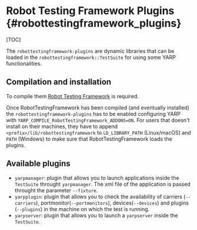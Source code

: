 Robot Testing Framework Plugins                 {#robottestingframework_plugins}
===============================

[TOC]

The `robottestingframework-plugins` are dynamic libraries that can be loaded in
the `robottestingframework::TestSuite` for using some YARP functionalities.

Compilation and installation
----------------------------

To compile them
[Robot Testing Framework](https://github.com/robotology/robot-testing-framework)
is required.

Once RobotTestingFramework has been compiled (and eventually installed) the
`robottestingframework-plugins` has to be enabled configuring YARP with
`YARP_COMPILE_RobotTestingFramework_ADDONS=ON`.
For users that doesn't install on their machines, they have to append
`<prefix>/lib/robottestingframework` to `LD_LIBRARY_PATH` (Linux/macOS) and
`PATH` (Windows) to make sure that RobotTestingFramework loads the plugins.

Available plugins
-----------------
- `yarpmanager`: plugin that allows you to launch applications inside the
  `TestSuite` throught `yarpmanager`.
   The xml file of the application is passed throught the parameter `--fixture`.
- `yarpplugin`: plugin that allows you to check the availability of carriers
  (`--carriers`), portmonitor(`--portmonitors`), devices(`--devices`) and
  plugins (`--plugins`) in the machine on which the test is running.
- `yarpserver`: plugin that allows you to launch a `yarpserver` inside the
  `TestSuite`.

